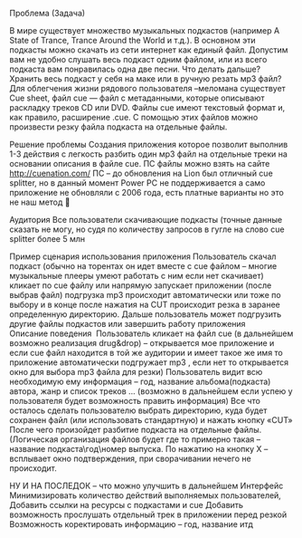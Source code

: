 Проблема (Задача) 
 
 В мире существует множество музыкальных подкастов (например A State of Trance, Trance Around the World и т.д.). В основном эти подкасты можно скачать из сети интернет как единый файл.
 Допустим вам не удобно слушать весь подкаст одним файлом, или из всего подкаста вам понравилась одна две песни. Что делать дальше? Хранить весь подкаст у себя на маке или в ручную резать мр3 файл? 
Для облегчения жизни рядового пользователя –меломана существует Cue sheet, файл cue — файл с метаданными, которые описывают раскладку треков CD или DVD. Файлы cue имеют текстовый формат и, как правило, расширение .cue. С помощью этих файлов можно произвести резку файла подкаста на отдельные файлы.

Решение проблемы
Cоздания приложения которое позволит выполнив 1-3 действия с легкость разбить один мр3 файл на отдельные треки на основании описания в файле cue. ПС файлы можно взять на сайте http://cuenation.com/
ПС – до обновления на Lion был отличный cue splitter, но в данный момент Power PC не поддерживается а само приложение не обновляли с 2006 года, есть платные варианты но это не наш метод 

Аудитория
Все пользователи скачивающие подкасты (точные данные сказать не могу, но судя по количеству запросов в гугле на слово cue splitter   более 5 млн  

Пример сценария использования приложения 
Пользователь скачал подкаст (обычно на торентах он идет вместе с cue файлом – многие музыкальные плееры умеют работать с ним если нет скачивает) кликает по cue файлу или напрямую запускает приложении (после выбрав файл)  подгрузка mp3 происходит автоматически или тоже по выбору и в конце после нажатия на CUT происходит резка в заранее определенную директорию. Дальше пользователь может подгрузить другие файлы подкастов или завершить работу приложения   
Описание поведения 
Пользователь кликает на файл cue (в дальнейшем возможно реализация drug&drop) – открывается мое приложение и если cue файл находится в той же аудитории и имеет такое же имя то приложение автоматически подгружает mp3 , если нет то открывается окно для выбора mp3 файла для резки)
Пользователь видит всю необходимую ему информация – год, название альбома(подкаста) автора, жанр и список треков … (возможно в дальнейшем если успею у пользователя будет возможность править информация) 
Все что осталось сделать пользователю выбрать директорию, куда будет сохранен файл (или использовать стандартную) и нажать кнопку «CUT»
После чего произойдет разбитие подкаста на отдельные файлы. (Логическая организация файлов будет где то примерно такая – название подкаста\год\номер выпуска.
По нажатию на кнопку Х – всплывает окно подтверждения, при сворачивании нечего не происходит. 

НУ И НА ПОСЛЕДОК – что можно улучшить в дальнейшем 
Интерфейс
Минимизировать количество действий выполняемых пользователей, 
Добавить ссылки на ресурсы с подкастами и cue 
Добавить возможность прослушать отдельный трек в приложении перед резкой 
Возможность коректировать информацию – год, название итд 
